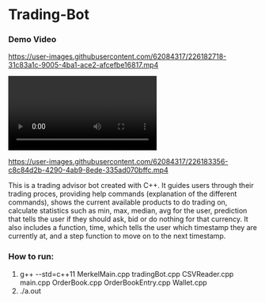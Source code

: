 # Trading-Bot

### Demo Video
https://user-images.githubusercontent.com/62084317/226182718-31c83a1c-9005-4ba1-ace2-afcefbe16817.mp4

<video source="https://user-images.githubusercontent.com/62084317/226183356-c8c84d2b-4290-4ab9-8ede-335ad070bffc.mp4"></video>


https://user-images.githubusercontent.com/62084317/226183356-c8c84d2b-4290-4ab9-8ede-335ad070bffc.mp4



This is a trading advisor bot created with C++. It guides users through their trading proces, providing help commands (explanation of the different commands), shows the current available products to do trading on, calculate statistics such as min, max, median, avg for the user, prediction that tells the user if they should ask, bid or do nothing for that currency. It also includes a function, time, which tells the user which timestamp they are currently at, and a step function to move on to the next timestamp.

### How to run:
1) g++ --std=c++11 MerkelMain.cpp tradingBot.cpp CSVReader.cpp main.cpp OrderBook.cpp OrderBookEntry.cpp Wallet.cpp
2) ./a.out
